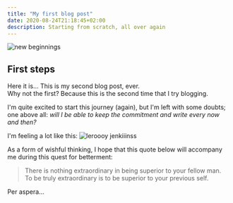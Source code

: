 ```yaml
---
title: "My first blog post"
date: 2020-08-24T21:18:45+02:00
description: Starting from scratch, all over again
---
```


![new beginnings](/img/first/start.jpg "Even a journey of a thousand miles
starts with a single step")

## First steps

Here it is... This is my second blog post, ever.<br> Why not the first? Because
this is the second time that I try blogging.

I'm quite excited to start this journey (again), but I'm left with some doubts;
one above all: _will I be able to keep the commitment and write every now and
then?_

I'm feeling a lot like this:
![leroooy jenkiiinss](/img/first/letsgo.gif "This is me, when I do stuff")

As a form of wishful thinking, I hope that this quote below will accompany me
during this quest for betterment:

> There is nothing extraordinary in being superior to your fellow man. To be
> truly extraordinary is to be superior to your previous self.

Per aspera...
